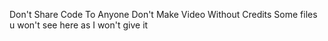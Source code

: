 Don't Share Code To Anyone 
Don't Make Video Without Credits
Some files u won't see here as I won't give it